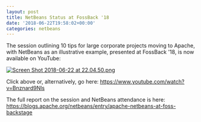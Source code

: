 ```yaml
---
layout: post
title: NetBeans Status at FossBack '18
date: '2018-06-22T19:58:02+00:00'
categories: netbeans
---
```

The session outlining 10 tips for large corporate projects moving to Apache, with NetBeans as an illustrative example, presented at FossBack '18, is now available on YouTube:
<p><a href="https://www.youtube.com/watch?v=Bnznard9Nls"><img src="https://blogs.apache.org/netbeans/mediaresource/0896fd2c-a055-4695-b738-02efe764dedc?t=true" alt="Screen Shot 2018-06-22 at 22.04.50.png"></img></a></p>
<p>Click above or, alternatively, go here: <a href="https://www.youtube.com/watch?v=Bnznard9Nls">https://www.youtube.com/watch?v=Bnznard9Nls</a></p>
<p>The full report on the session and NetBeans attendance is here: <a href="https://blogs.apache.org/netbeans/entry/apache-netbeans-at-foss-backstage">https://blogs.apache.org/netbeans/entry/apache-netbeans-at-foss-backstage</a></p>
